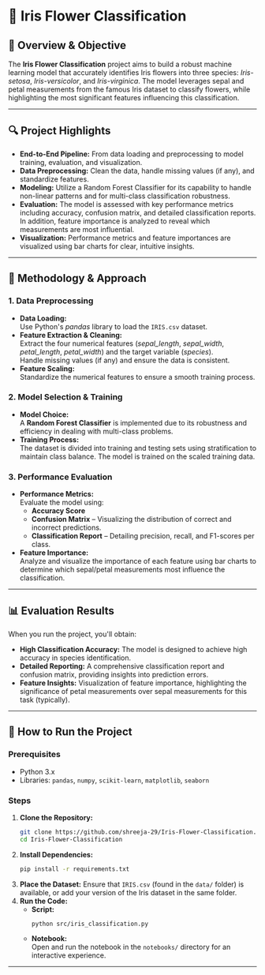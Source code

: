 # 🌸 Iris Flower Classification

## 📌 Overview & Objective

The **Iris Flower Classification** project aims to build a robust machine learning model that accurately identifies Iris flowers into three species: *Iris-setosa*, *Iris-versicolor*, and *Iris-virginica*. The model leverages sepal and petal measurements from the famous Iris dataset to classify flowers, while highlighting the most significant features influencing this classification.

---

## 🔍 Project Highlights

- **End-to-End Pipeline:** From data loading and preprocessing to model training, evaluation, and visualization.
- **Data Preprocessing:** Clean the data, handle missing values (if any), and standardize features.
- **Modeling:** Utilize a Random Forest Classifier for its capability to handle non-linear patterns and for multi-class classification robustness.
- **Evaluation:** The model is assessed with key performance metrics including accuracy, confusion matrix, and detailed classification reports. In addition, feature importance is analyzed to reveal which measurements are most influential.
- **Visualization:** Performance metrics and feature importances are visualized using bar charts for clear, intuitive insights.


---

## 🚀 Methodology & Approach

### 1. Data Preprocessing
- **Data Loading:**  
  Use Python's *pandas* library to load the `IRIS.csv` dataset.
- **Feature Extraction & Cleaning:**  
  Extract the four numerical features (*sepal_length*, *sepal_width*, *petal_length*, *petal_width*) and the target variable (*species*).  
  Handle missing values (if any) and ensure the data is consistent.
- **Feature Scaling:**  
  Standardize the numerical features to ensure a smooth training process.

### 2. Model Selection & Training
- **Model Choice:**  
  A **Random Forest Classifier** is implemented due to its robustness and efficiency in dealing with multi-class problems.
- **Training Process:**  
  The dataset is divided into training and testing sets using stratification to maintain class balance. The model is trained on the scaled training data.

### 3. Performance Evaluation
- **Performance Metrics:**  
  Evaluate the model using:
  - **Accuracy Score**
  - **Confusion Matrix** – Visualizing the distribution of correct and incorrect predictions.
  - **Classification Report** – Detailing precision, recall, and F1-scores per class.
- **Feature Importance:**  
  Analyze and visualize the importance of each feature using bar charts to determine which sepal/petal measurements most influence the classification.

---

## 📊 Evaluation Results
When you run the project, you'll obtain:
- **High Classification Accuracy:** The model is designed to achieve high accuracy in species identification.
- **Detailed Reporting:** A comprehensive classification report and confusion matrix, providing insights into prediction errors.
- **Feature Insights:** Visualization of feature importance, highlighting the significance of petal measurements over sepal measurements for this task (typically).

---

## 🏃 How to Run the Project

### Prerequisites
- Python 3.x
- Libraries: `pandas`, `numpy`, `scikit-learn`, `matplotlib`, `seaborn`

### Steps
1. **Clone the Repository:**
   ```bash
   git clone https://github.com/shreeja-29/Iris-Flower-Classification.git
   cd Iris-Flower-Classification
   ```
2. **Install Dependencies:**
   ```bash
   pip install -r requirements.txt
   ```
3. **Place the Dataset:**
   Ensure that `IRIS.csv` (found in the `data/` folder) is available, or add your version of the Iris dataset in the same folder.
4. **Run the Code:**
   - **Script:**  
     ```bash
     python src/iris_classification.py
     ```
   - **Notebook:**  
     Open and run the notebook in the `notebooks/` directory for an interactive experience.

---
